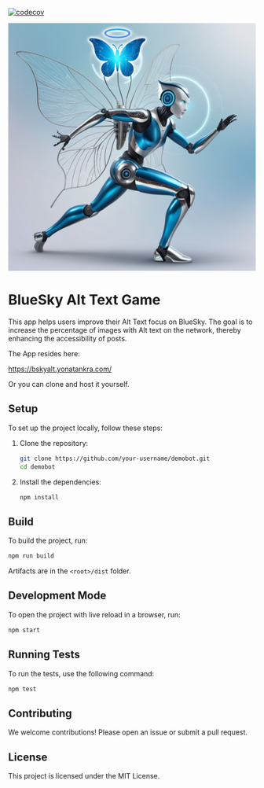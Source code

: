 [![codecov](https://codecov.io/github/YonatanKra/bluesky-alttext-game/branch/main/graph/badge.svg?token=tODm86NDMZ)](https://codecov.io/github/YonatanKra/bluesky-alttext-game)

![Illustration to depict a BlueSky bot. A robotic figure with fairy wings. The robot has a blue and silver metallic body, with details suggesting internal mechanics. The wings are large, delicate, and translucent. Above the robot's head floats a glowing blue butterfly with a faint halo.](./src/assets/bluesky_bot.jpg "BlueSky Bot")

# BlueSky Alt Text Game

This app helps users improve their Alt Text focus on BlueSky. The goal is to increase the percentage of images with Alt text on the network, thereby enhancing the accessibility of posts.

The App resides here:

https://bskyalt.yonatankra.com/

Or you can clone and host it yourself.

## Setup

To set up the project locally, follow these steps:

1. Clone the repository:
    ```sh
    git clone https://github.com/your-username/demobot.git
    cd demobot
    ```

2. Install the dependencies:
    ```sh
    npm install
    ```

## Build

To build the project, run:
```sh
npm run build
```
Artifacts are in the `<root>/dist` folder.

## Development Mode
To open the project with live reload in a browser, run:
```sh
npm start
```

## Running Tests

To run the tests, use the following command:
```sh
npm test
```

## Contributing

We welcome contributions! Please open an issue or submit a pull request.

## License

This project is licensed under the MIT License.
